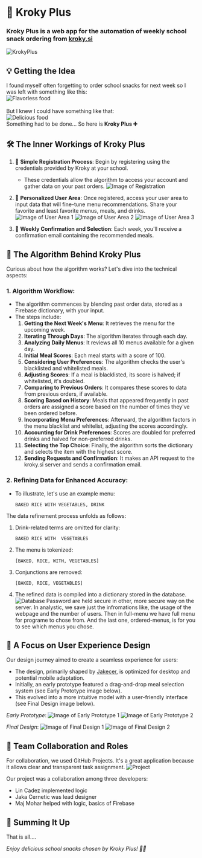 # 🥕 **Kroky Plus**

<h3><strong>Kroky Plus</strong> is a web app for the <strong>automation</strong> of weekly school snack ordering from <a href="https://www.kroky.si/2016/?mod=register&action=order">kroky.si</a></h3>

![KrokyPlus](images/thumbnail.png)

## **💡 Getting the Idea**

I found myself often forgetting to order school snacks for next week so I was left with something like this:
<br>
![Flavorless food](images/bad_food.jpg)
<br>
<br>
But I knew I could have something like that:
<br>
![Delicious food](images/good_food.png)
<br>
Something had to be done... So here is **Kroky Plus ➕**

## 🛠️ **The Inner Workings of Kroky Plus**

1. 📝 **Simple Registration Process**: Begin by registering using the credentials provided by Kroky at your school.

   - These credentials allow the algorithm to access your account and gather data on your past orders. ![Image of Registration](images/register.png)

2. 🌟 **Personalized User Area**: Once registered, access your user area to input data that will fine-tune menu recommendations. Share your favorite and least favorite menus, meals, and drinks.
   ![Image of User Area 1](images/user_area1.png)
   ![Image of User Area 2](images/user_area2.png)
   ![Image of User Area 3](images/user-area3.png)

3. 💌 **Weekly Confirmation and Selection**: Each week, you'll receive a confirmation email containing the recommended meals.

## 🧠 **The Algorithm Behind Kroky Plus**

Curious about how the algorithm works? Let's dive into the technical aspects:

### 1. **Algorithm Workflow**:

- The algorithm commences by blending past order data, stored as a Firebase dictionary, with your input.
- The steps include:
  1. **Getting the Next Week's Menu**: It retrieves the menu for the upcoming week.
  2. **Iterating Through Days**: The algorithm iterates through each day.
  3. **Analyzing Daily Menus**: It reviews all 10 menus available for a given day.
  4. **Initial Meal Scores**: Each meal starts with a score of 100.
  5. **Considering User Preferences**: The algorithm checks the user's blacklisted and whitelisted meals.
  6. **Adjusting Scores**: If a meal is blacklisted, its score is halved; if whitelisted, it's doubled.
  7. **Comparing to Previous Orders**: It compares these scores to data from previous orders, if available.
  8. **Scoring Based on History**: Meals that appeared frequently in past orders are assigned a score based on the number of times they've been ordered before.
  9. **Incorporating Menu Preferences**: Afterward, the algorithm factors in the menu blacklist and whitelist, adjusting the scores accordingly.
  10. **Accounting for Drink Preferences**: Scores are doubled for preferred drinks and halved for non-preferred drinks.
  11. **Selecting the Top Choice**: Finally, the algorithm sorts the dictionary and selects the item with the highest score.
  12. **Sending Requests and Confirmation**: It makes an API request to the kroky.si server and sends a confirmation email.

### 2. **Refining Data for Enhanced Accuracy**:

- To illustrate, let's use an example menu:
  ```
  BAKED RICE WITH VEGETABLES, DRINK
  ```

The data refinement process unfolds as follows:

1.  Drink-related terms are omitted for clarity:
    ```
    BAKED RICE WITH  VEGETABLES
    ```
2.  The menu is tokenized:
    ```
    [BAKED, RICE, WITH, VEGETABLES]
    ```
3.  Conjunctions are removed:
    ```
    [BAKED, RICE, VEGETABLES]
    ```
4.  The refined data is compiled into a dictionary stored in the database.
    ![Database](images/db.png)
    Password are held secure in other, more secure way on the server. In analystic, we save just the infromations like, the usage of the webpage and the number of users. Then in full-menu we have full menu for programe to chose from. And the last one, ordered-menus, is for you to see which menus you chose.

## 🎨 **A Focus on User Experience Design**

Our design journey aimed to create a seamless experience for users:

- The design, primarily shaped by [Jakecer](https://github.com/jakecernet), is optimized for desktop and potential mobile adaptation.
- Initially, an early prototype featured a drag-and-drop meal selection system (see Early Prototype image below).
- This evolved into a more intuitive model with a user-friendly interface (see Final Design image below).

_Early Prototype_:
![Image of Early Prototype 1](images/prot1.png)
![Image of Early Prototype 2](images/prot2.png)

_Final Design_:
![Image of Final Design 1](images/final1.png)
![Image of Final Design 2](images/final%202.png)

## 👥 **Team Collaboration and Roles**

For collaboration, we used GitHub Projects. It's a great application because it allows clear and transparent task assignment.
![Project](images/project.png)

Our project was a collaboration among three developers:

- Lin Cadez implemented logic
- Jaka Cernetic was lead designer
- Maj Mohar helped with logic, basics of Firebase

## 🏁 **Summing It Up**

That is all....

_Enjoy delicious school snacks chosen by Kroky Plus! 🥪🎉_
